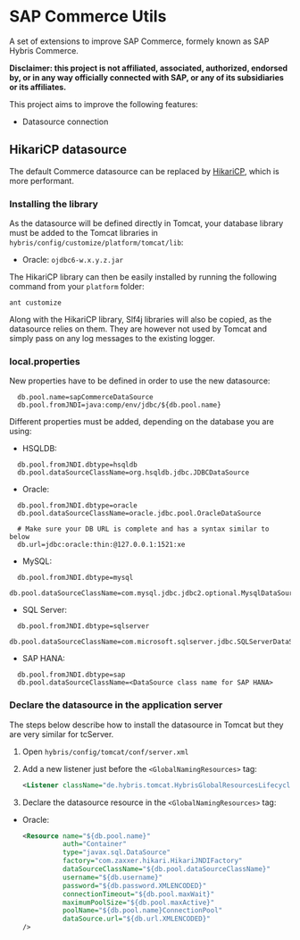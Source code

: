 # SAP Commerce Utils

A set of extensions to improve SAP Commerce, formely known as SAP Hybris Commerce.

**Disclaimer: this project is not affiliated, associated, authorized, endorsed by, or in any way officially connected with SAP, or any of its subsidiaries or its affiliates.**

This project aims to improve the following features:

  * Datasource connection

## HikariCP datasource

The default Commerce datasource can be replaced by [HikariCP](https://github.com/brettwooldridge/HikariCP), which is more performant.

### Installing the library

As the datasource will be defined directly in Tomcat, your database library must be added to the Tomcat libraries in `hybris/config/customize/platform/tomcat/lib`:

  * Oracle: `ojdbc6-w.x.y.z.jar`

The HikariCP library can then be easily installed by running the following command from your `platform` folder:

    ant customize

Along with the HikariCP library, Slf4j libraries will also be copied, as the datasource relies on them. They are however not used by Tomcat and simply pass on any log messages to the existing logger.

### local.properties

New properties have to be defined in order to use the new datasource:

  ```properties
    db.pool.name=sapCommerceDataSource
    db.pool.fromJNDI=java:comp/env/jdbc/${db.pool.name}
  ```

Different properties must be added, depending on the database you are using:

  * HSQLDB:
  
  ```properties
    db.pool.fromJNDI.dbtype=hsqldb
    db.pool.dataSourceClassName=org.hsqldb.jdbc.JDBCDataSource
  ```

  * Oracle:
  
  ```properties
    db.pool.fromJNDI.dbtype=oracle
    db.pool.dataSourceClassName=oracle.jdbc.pool.OracleDataSource
  
    # Make sure your DB URL is complete and has a syntax similar to below
    db.url=jdbc:oracle:thin:@127.0.0.1:1521:xe
  ```

  * MySQL:
  
  ```properties
    db.pool.fromJNDI.dbtype=mysql
    db.pool.dataSourceClassName=com.mysql.jdbc.jdbc2.optional.MysqlDataSource
  ```

  * SQL Server:
  
  ```properties
    db.pool.fromJNDI.dbtype=sqlserver
    db.pool.dataSourceClassName=com.microsoft.sqlserver.jdbc.SQLServerDataSource
  ```

  * SAP HANA:
  
  ```properties
    db.pool.fromJNDI.dbtype=sap
    db.pool.dataSourceClassName=<DataSource class name for SAP HANA>
  ```

### Declare the datasource in the application server

The steps below describe how to install the datasource in Tomcat but they are very similar for tcServer.

  1. Open `hybris/config/tomcat/conf/server.xml`
  2. Add a new listener just before the `<GlobalNamingResources>` tag:
  
      ```xml
      <Listener className="de.hybris.tomcat.HybrisGlobalResourcesLifecycleListener" />
      ```
  
  3. Declare the datasource resource in the `<GlobalNamingResources>` tag:
  
  * Oracle:
  
      ```xml
      <Resource name="${db.pool.name}"
                auth="Container"
                type="javax.sql.DataSource"
                factory="com.zaxxer.hikari.HikariJNDIFactory"
                dataSourceClassName="${db.pool.dataSourceClassName}"
                username="${db.username}"
                password="${db.password.XMLENCODED}"
                connectionTimeout="${db.pool.maxWait}"
                maximumPoolSize="${db.pool.maxActive}"
                poolName="${db.pool.name}ConnectionPool"
                dataSource.url="${db.url.XMLENCODED}"
      />
      ```
